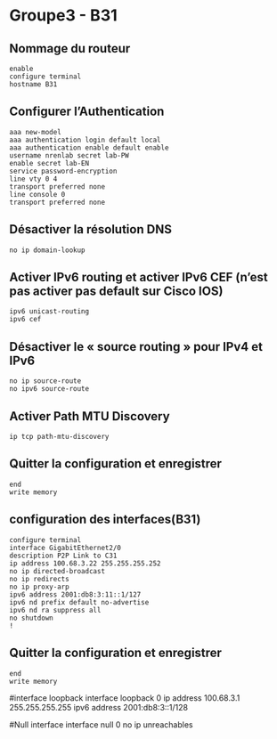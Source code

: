 # Groupe3 - B31

## Nommage du routeur
```console
enable
configure terminal
hostname B31
```

## Configurer l’Authentication
```console
aaa new-model
aaa authentication login default local
aaa authentication enable default enable
username nrenlab secret lab-PW
enable secret lab-EN
service password-encryption
line vty 0 4
transport preferred none
line console 0
transport preferred none
```

## Désactiver la résolution DNS
```console
no ip domain-lookup
```

## Activer IPv6 routing et activer IPv6 CEF (n’est pas activer pas default sur Cisco IOS) 
```console
ipv6 unicast-routing
ipv6 cef
```

## Désactiver le « source routing » pour IPv4 et IPv6 
```console
no ip source-route
no ipv6 source-route
```

## Activer Path MTU Discovery 
```console
ip tcp path-mtu-discovery
```

## Quitter la configuration et enregistrer 
```console
end
write memory
```

## configuration des interfaces(B31)
```console
configure terminal
interface GigabitEthernet2/0
description P2P Link to C31
ip address 100.68.3.22 255.255.255.252
no ip directed-broadcast
no ip redirects
no ip proxy-arp
ipv6 address 2001:db8:3:11::1/127
ipv6 nd prefix default no-advertise
ipv6 nd ra suppress all
no shutdown
!

```

## Quitter la configuration et enregistrer 
```console
end
write memory
```

#interface loopback
interface loopback 0
ip address 100.68.3.1 255.255.255.255
ipv6 address 2001:db8:3::1/128

#Null interface
interface null 0
no ip unreachables


